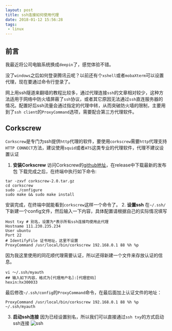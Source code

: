 ```yaml
---
layout: post
title: ssh连接如何使用代理
date: 2018-01-12 15:56:28
tags:
 - linux
---
```


## 前言
我最近将公司电脑系统换成`deepin`了，感觉体验不错。

没了`windows`之后如何登录腾讯云呢？以前还有个`xshell`或者`mobaXterm`可以设置代理，现在要通过命令行登录了。

网上用ssh隧道来翻墙的教程比较多，通过代理连接`ssh`的文章相对较少，这种方法适用于网络中防火墙屏蔽了`ssh`协议，或者其它原因无法通过`ssh`直连服务器的情况。配置好后ssh流量会通过指定的代理中转，从而突破防火墙的限制，主要用到了`ssh client`的`ProxyCommand`选项，需要配合第三方代理软件。

## Corkscrew
`Corkscrew`是专门为ssh提供`http`代理的软件，要使用`corkscrew`需要`http`代理支持`HTTP CONNECT`方法，建议使用`squid`或者`ATS`这类专业的代理软件，代理不建议设置认证
1. **安装Corkscrew**
  访问Corkscrew的[github地址](https://github.com/elia/corkscrew)，在release中下载最新的发布包
  下载完成之后，在终端中执行如下命令:
  ```
  tar -zxvf corkscrew-2.0.tar.gz
  cd corkscrew
  sudo ./configure
  sudo make && sudo make install
  ```
  安装完成，在终端中就能看到`corkscrew`这样一个命令了。
2. **设置ssh**
  在`~/.ssh/`下新建一个config文件，然后输入一下内容，具体配置请根据自己的实际情况填写
  ```
  Host txy # 别名，设置为*表示所有ssh连接均使用此代理
  Hostname 111.230.235.234
  User ubuntu
  Port 22
  # IdentifyFile 证书地址，这里不设置
  ProxyCommand /usr/local/bin/corkscrew 192.168.0.1 88 %h %p
  ```
  因为我这里使用的同花顺代理需要认证，所以还得新建一个文件来存放认证的信息。
  ```
  vi ～/.ssh/myauth
  ## 输入如下内容，格式为[代理用户名]:[代理密码]
  hexin:hx300033
  ```
  最后修改`~/.ssh/config`的`ProxyCommand`命令，在最后面加上认证文件的地址：
  ```
  ProxyCommand /usr/local/bin/corkscrew 192.168.0.1 88 %h %p ~/.ssh/myauth
  ```
3. **启动ssh连接**
  因为已经设置别名，所以我们可以直接通过`ssh txy`的方式启动ssh连接
  ![ssh](https://fs.andylistudio.com/blog/2018_01_12ssh.png)
